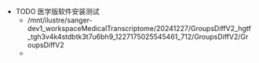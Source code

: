 - TODO 医学版软件安装测试
	- /mnt/ilustre/sanger-dev1_workspaceMedicalTranscriptome/20241227/GroupsDiffV2_hgtf_tgh3v4k4stdbtk3t7u6bh9_1227175025545461_712/GroupsDiffV2/GroupsDiffV2
	-